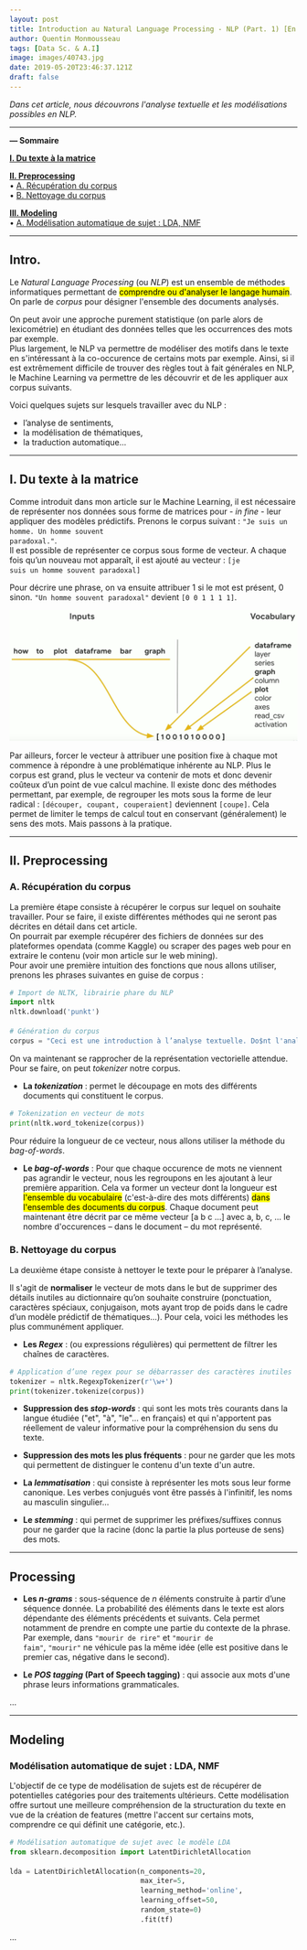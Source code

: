 ```yaml
---
layout: post
title: Introduction au Natural Language Processing - NLP (Part. 1) [En cours d'écriture]
author: Quentin Monmousseau
tags: [Data Sc. & A.I]
image: images/40743.jpg
date: 2019-05-20T23:46:37.121Z
draft: false
---
```


*Dans cet article, nous découvrons l'analyse textuelle et les modélisations possibles en NLP.*

---

**— Sommaire**

**[I. Du texte à la matrice](#one)**  

**[II. Preprocessing](#two)**  
• [A. Récupération du corpus](#two-a)  
• [B. Nettoyage du corpus](#two-b)

**[III. Modeling](#three)**  
• [A. Modélisation automatique de sujet : LDA, NMF](#three-a)  

---

## Intro.

Le *Natural Language Processing* (ou *NLP*) est un ensemble de méthodes informatiques permettant de <mark>comprendre ou d'analyser le langage humain</mark>. On parle de *corpus* pour désigner l'ensemble des documents analysés.

On peut avoir une approche purement statistique (on parle alors de lexicométrie) en étudiant des données telles que les occurrences des mots par exemple.  
Plus largement, le NLP va permettre de modéliser des motifs dans le texte en s'intéressant à la co-occurence de certains mots par exemple. Ainsi, si il est extrêmement difficile de trouver des règles tout à fait générales en NLP, le Machine Learning va permettre de les découvrir et de les appliquer aux corpus suivants.

Voici quelques sujets sur lesquels travailler avec du NLP :
- l’analyse de sentiments,
- la modélisation de thématiques,
- la traduction automatique...

---

## I. Du texte à la matrice

Comme introduit dans mon article sur le Machine Learning, il est nécessaire de représenter nos données sous forme de matrices pour - *in fine* - leur appliquer des modèles prédictifs.
Prenons le corpus suivant : <code>"Je suis un homme. Un homme souvent paradoxal."</code>.  
Il est possible de représenter ce corpus sous forme de vecteur. A chaque fois qu’un nouveau mot apparaît, il est ajouté au vecteur :
<code>[je suis un homme souvent paradoxal]</code>

Pour décrire une phrase, on va ensuite attribuer 1 si le mot est présent, 0 sinon.
<code>"Un homme souvent paradoxal"</code> devient <code>[0 0 1 1 1 1]</code>.

![](images/bagofwords.png)

Par ailleurs, forcer le vecteur à attribuer une position fixe à chaque mot commence à répondre à une problématique inhérente au NLP. Plus le corpus est grand, plus le vecteur va contenir de mots et donc devenir coûteux d’un point de vue calcul machine. Il existe donc des méthodes permettant, par exemple, de regrouper les mots sous la forme de leur radical : <code>[découper, coupant, couperaient]</code> deviennent <code>[coupe]</code>. Cela permet de limiter le temps de calcul tout en conservant (généralement) le sens des mots. Mais passons à la pratique.

---

## II. Preprocessing

### A. Récupération du corpus
La première étape consiste à récupérer le corpus sur lequel on souhaite travailler. Pour se faire, il existe différentes méthodes qui ne seront pas décrites en détail dans cet article.  
On pourrait par exemple récupérer des fichiers de données sur des plateformes opendata (comme Kaggle) ou scraper des pages web pour en extraire le contenu (voir mon article sur le web mining).  
Pour avoir une première intuition des fonctions que nous allons utiliser, prenons les phrases suivantes en guise de corpus : 

```python
# Import de NLTK, librairie phare du NLP
import nltk
nltk.download('punkt')

# Génération du corpus
corpus = "Ceci est une introduction à l’analyse textuelle. Do$nt l'analyse pour’rait po$$ser problème." 
```

On va maintenant se rapprocher de la représentation vectorielle attendue. Pour se faire, on peut *tokenizer* notre corpus.

- **La *tokenization*** : permet le découpage en mots des différents documents qui constituent le corpus.

```python
# Tokenization en vecteur de mots
print(nltk.word_tokenize(corpus))
```

Pour réduire la longueur de ce vecteur, nous allons utiliser la méthode du *bag-of-words*.

- **Le *bag-of-words*** : Pour que chaque occurence de mots ne viennent pas agrandir le vecteur, nous les regroupons en les ajoutant à leur première apparition. Cela va former un vecteur dont la longueur est <mark>l'ensemble du vocabulaire</mark> (c'est-à-dire des mots différents) <mark>dans l'ensemble des documents du corpus</mark>. Chaque document peut maintenant être décrit par ce même vecteur [a b c ...] avec a, b, c, ... le nombre d'occurences – dans le document – du mot représenté.

### B. Nettoyage du corpus
La deuxième étape consiste à nettoyer le texte pour le préparer à l’analyse.

Il s'agit de **normaliser** le vecteur de mots dans le but de supprimer des détails inutiles au dictionnaire qu’on souhaite construire (ponctuation, caractères spéciaux, conjugaison, mots ayant trop de poids dans le cadre d’un modèle prédictif de thématiques…). Pour cela, voici les méthodes les plus communément appliquer.

- **Les *Regex*** : (ou expressions régulières) qui permettent de filtrer les chaînes de caractères.

```python
# Application d’une regex pour se débarrasser des caractères inutiles
tokenizer = nltk.RegexpTokenizer(r'\w+')
print(tokenizer.tokenize(corpus))
```

- **Suppression des *stop-words*** : qui sont les mots très courants dans la langue étudiée ("et", "à", "le"... en français) et qui n'apportent pas réellement de valeur informative pour la compréhension du sens du texte.

- **Suppression des mots les plus fréquents** : pour ne garder que les mots qui permettent de distinguer le contenu d'un texte d'un autre.

- **La *lemmatisation*** : qui consiste à représenter les mots sous leur forme canonique. Les verbes conjugués vont être passés à l'infinitif, les noms au masculin singulier...

- **Le *stemming*** : qui permet de supprimer les préfixes/suffixes connus pour ne garder que la racine (donc la partie la plus porteuse de sens) des mots.

---

## Processing

- **Les *n-grams*** : sous-séquence de *n* éléments construite à partir d’une séquence donnée. La probabilité des éléments dans le texte est alors dépendante des éléments précédents et suivants. Cela permet notamment de prendre en compte une partie du contexte de la phrase.  
Par exemple, dans <code>"mourir de rire"</code> et <code>"mourir de faim"</code>, <code>"mourir"</code> ne véhicule pas la même idée (elle est positive dans le premier cas, négative dans le second).

- **Le *POS tagging* (Part of Speech tagging)** : qui associe aux mots d'une phrase leurs informations grammaticales.

...

---

## Modeling

### Modélisation automatique de sujet : LDA, NMF

L'objectif de ce type de modélisation de sujets est de récupérer de potentielles catégories pour des traitements ultérieurs. Cette modélisation offre surtout une meilleure compréhension de la structuration du texte en vue de la création de features (mettre l'accent sur certains mots, comprendre ce qui définit une catégorie, etc.).

```python
# Modélisation automatique de sujet avec le modèle LDA
from sklearn.decomposition import LatentDirichletAllocation

lda = LatentDirichletAllocation(n_components=20,
                                max_iter=5,
                                learning_method='online',
                                learning_offset=50,
                                random_state=0)
                                .fit(tf)
```

...